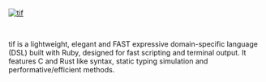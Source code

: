 <br>

<a href='https://postimg.cc/MMYpZB5t' target='_blank'><img src='https://i.postimg.cc/MMYpZB5t/tif.png' border='0' alt='tif'/></a>

<br>

tif is a lightweight, elegant and FAST expressive domain-specific language (DSL) built with Ruby, designed for fast scripting and terminal output. It features C and Rust like syntax, static typing simulation and performative/efficient methods.

